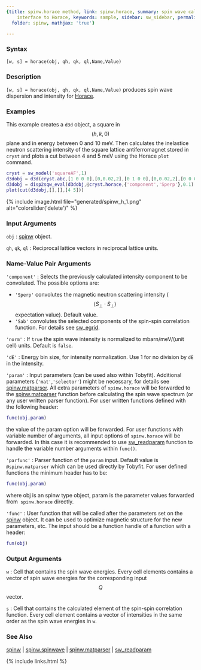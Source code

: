 ```yaml
---
{title: spinw.horace method, link: spinw.horace, summary: spin wave calculator with
    interface to Horace, keywords: sample, sidebar: sw_sidebar, permalink: spinw_horace,
  folder: spinw, mathjax: 'true'}

---
```

  
### Syntax
  
`[w, s] = horace(obj, qh, qk, ql,Name,Value)`
  
### Description
  
`[w, s] = horace(obj, qh, qk, ql,Name,Value)` produces spin wave
dispersion and intensity for [Horace](http://horace.isis.rl.ac.uk).
  
### Examples
  
This example creates a `d3d` object, a square in $$(h,k,0)$$ plane and in
energy between 0 and 10 meV. Then calculates the inelastice neutron
scattering intensity of the square lattice antiferromagnet stored in
`cryst` and plots a cut between 4 and 5 meV using the Horace `plot`
command.
```matlab
cryst = sw_model('squareAF',1)
d3dobj = d3d(cryst.abc,[1 0 0 0],[0,0.02,2],[0 1 0 0],[0,0.02,2],[0 0 0 1],[0,0.1,10])
d3dobj = disp2sqw_eval(d3dobj,@cryst.horace,{'component','Sperp'},0.1)
plot(cut(d3dobj,[],[],[4 5]))
```
 
{% include image.html file="generated/spinw_h_1.png" alt="colorslider('delete')" %}
  
### Input Arguments
  
`obj`
: [spinw](spinw) object.
  
`qh`, `qk`, `ql`
: Reciprocal lattice vectors in reciprocal lattice units.
  
### Name-Value Pair Arguments
  
`'component'`
: Selects the previously calculated intensity component to be
  convoluted. The possible options are:
  * `'Sperp'` convolutes the magnetic neutron scattering
              intensity ($$\langle S_\perp \cdot S_\perp\rangle$$ expectation value).
              Default value.
  * `'Sab'`   convolutes the selected components of the spin-spin
              correlation function.
  For details see [sw_egrid](sw_egrid).
  
`'norm'`
: If `true` the spin wave intensity is normalized to mbarn/meV/(unit
  cell) units. Default is `false`.
  
`'dE'`
: Energy bin size, for intensity normalization. Use 1 for no
  division by `dE` in the intensity.
  
`'param'`
: Input parameters (can be used also within Tobyfit). Additional
  parameters (`'mat'`,`'selector'`) might be necessary, for details see
  [spinw.matparser](spinw_matparser). All extra parameters of `spinw.horace`
  will be forwarded to the [spinw.matparser](spinw_matparser) function before
  calculating the spin wave spectrum (or any user written parser
  function). For user written functions defined with the
  following header:
  ```matlab
  func(obj,param)
  ```
  the value of the param option will be forwarded. For user
  functions with variable number of arguments, all input options
  of `spinw.horace` will be forwarded. In this case it is recommended
  to use [sw_readparam](sw_readparam) function to handle the variable number
  arguments within `func()`.
  
`'parfunc'`
: Parser function of the `param` input. Default value is
  `@spinw.matparser` which can be used directly by Tobyfit. For user
  defined functions the minimum header has to be:
  ```matlab
  func(obj,param)
  ```
  where obj is an spinw type object, param is the parameter
  values forwarded from` spinw.horace` directly.
  
`'func'`
: User function that will be called after the parameters set on
  the [spinw](spinw) object. It can be used to optimize magnetic
  structure for the new parameters, etc. The input should be a
  function handle of a function with a header:
  ```matlab
  fun(obj)
  ```
  
### Output Arguments
  
`w`
: Cell that contains the spin wave energies. Every cell elements
          contains a vector of spin wave energies for the corresponding
          input $$Q$$ vector.
 
`s`
: Cell that contains the calculated element of the spin-spin
          correlation function. Every cell element contains a vector of
          intensities in the same order as the spin wave energies in `w`.
  
### See Also
  
[spinw](spinw) \| [spinw.spinwave](spinw_spinwave) \| [spinw.matparser](spinw_matparser) \| [sw_readparam](sw_readparam)
 

{% include links.html %}
